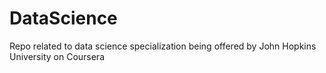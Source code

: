 # DataScience
Repo related to data science specialization being offered by John Hopkins University on Coursera
